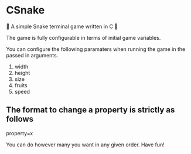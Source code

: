 <h1>CSnake</h1>

🐍 A simple Snake terminal game written in C 🐍 

The game is fully configurable in terms of initial game variables.

You can configure the following paramaters when running the game in the passed in arguments.

<ol>
  <li>width</li>
  <li>height</li>
  <li>size</li>
  <li>fruits</li>
  <li>speed</li>
</ol>

<h2>The format to change a property is strictly as follows</h2>

  property=x

You can do however many you want in any given order. Have fun!
